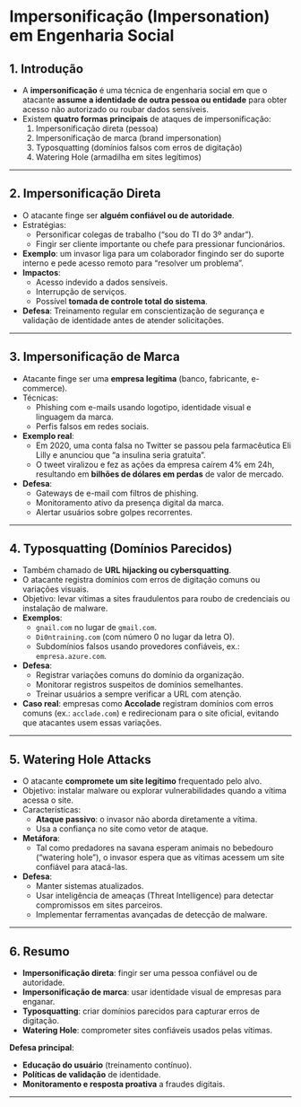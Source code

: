 # Impersonificação (Impersonation) em Engenharia Social

## 1. Introdução
- A **impersonificação** é uma técnica de engenharia social em que o atacante **assume a identidade de outra pessoa ou entidade** para obter acesso não autorizado ou roubar dados sensíveis.  
- Existem **quatro formas principais** de ataques de impersonificação:  
  1. Impersonificação direta (pessoa)  
  2. Impersonificação de marca (brand impersonation)  
  3. Typosquatting (domínios falsos com erros de digitação)  
  4. Watering Hole (armadilha em sites legítimos)  

---

## 2. Impersonificação Direta
- O atacante finge ser **alguém confiável ou de autoridade**.  
- Estratégias:
  - Personificar colegas de trabalho (“sou do TI do 3º andar”).  
  - Fingir ser cliente importante ou chefe para pressionar funcionários.  
- **Exemplo**: um invasor liga para um colaborador fingindo ser do suporte interno e pede acesso remoto para “resolver um problema”.  
- **Impactos**:
  - Acesso indevido a dados sensíveis.  
  - Interrupção de serviços.  
  - Possível **tomada de controle total do sistema**.  
- **Defesa**: Treinamento regular em conscientização de segurança e validação de identidade antes de atender solicitações.  

---

## 3. Impersonificação de Marca
- Atacante finge ser uma **empresa legítima** (banco, fabricante, e-commerce).  
- Técnicas:
  - Phishing com e-mails usando logotipo, identidade visual e linguagem da marca.  
  - Perfis falsos em redes sociais.  
- **Exemplo real**:  
  - Em 2020, uma conta falsa no Twitter se passou pela farmacêutica Eli Lilly e anunciou que “a insulina seria gratuita”.  
  - O tweet viralizou e fez as ações da empresa caírem 4% em 24h, resultando em **bilhões de dólares em perdas** de valor de mercado.  
- **Defesa**:
  - Gateways de e-mail com filtros de phishing.  
  - Monitoramento ativo da presença digital da marca.  
  - Alertar usuários sobre golpes recorrentes.  

---

## 4. Typosquatting (Domínios Parecidos)
- Também chamado de **URL hijacking ou cybersquatting**.  
- O atacante registra domínios com erros de digitação comuns ou variações visuais.  
- Objetivo: levar vítimas a sites fraudulentos para roubo de credenciais ou instalação de malware.  
- **Exemplos**:
  - `gnail.com` no lugar de `gmail.com`.  
  - `Di0ntraining.com` (com número 0 no lugar da letra O).  
  - Subdomínios falsos usando provedores confiáveis, ex.: `empresa.azure.com`.  
- **Defesa**:
  - Registrar variações comuns do domínio da organização.  
  - Monitorar registros suspeitos de domínios semelhantes.  
  - Treinar usuários a sempre verificar a URL com atenção.  
- **Caso real**: empresas como **Accolade** registram domínios com erros comuns (ex.: `acclade.com`) e redirecionam para o site oficial, evitando que atacantes usem essas variações.  

---

## 5. Watering Hole Attacks
- O atacante **compromete um site legítimo** frequentado pelo alvo.  
- Objetivo: instalar malware ou explorar vulnerabilidades quando a vítima acessa o site.  
- Características:
  - **Ataque passivo**: o invasor não aborda diretamente a vítima.  
  - Usa a confiança no site como vetor de ataque.  
- **Metáfora**:  
  - Tal como predadores na savana esperam animais no bebedouro (“watering hole”), o invasor espera que as vítimas acessem um site confiável para atacá-las.  
- **Defesa**:
  - Manter sistemas atualizados.  
  - Usar inteligência de ameaças (Threat Intelligence) para detectar compromissos em sites parceiros.  
  - Implementar ferramentas avançadas de detecção de malware.  

---

## 6. Resumo
- **Impersonificação direta**: fingir ser uma pessoa confiável ou de autoridade.  
- **Impersonificação de marca**: usar identidade visual de empresas para enganar.  
- **Typosquatting**: criar domínios parecidos para capturar erros de digitação.  
- **Watering Hole**: comprometer sites confiáveis usados pelas vítimas.  

**Defesa principal**:  
- **Educação do usuário** (treinamento contínuo).  
- **Políticas de validação** de identidade.  
- **Monitoramento e resposta proativa** a fraudes digitais.  

---
